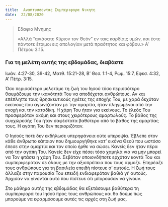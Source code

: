 ```yaml
---
title:  Αναπτυσσοντας Συμπεριφορα Νικητη
date:  22/08/2020
---
```


> <p>Εδαφιο Μνημης</p>
>  «Αλλά “αγιάσατε Κύριον τον Θεόν” εν ταις καρδίαις υμών, και έστε πάντοτε έτοιμοι εις απολογίαν μετά πραότητος και φόβου.» Α’ Πέτρου 3:15.

### Για τη μελέτη αυτής της εβδομάδας, διαβάστε
Ιωάν. 4:27-30, 39-42, Ματθ. 15:21-28, Β’ Θεσ. 1:1-4, Ρωμ. 15:7, Εφεσ. 4:32, Α’ Πέτρ. 3:15.

Όσο περισσότερο μελετάμε τη ζωή του Ιησού τόσο περισσότερο θαυμάζουμε την ικανότητά Του να αποδέχεται ανθρώπους. Αν και επέπληττε τους θρησκευτικούς ηγέτες της εποχής Του, με χαρά δεχόταν εκείνους που αγωνίζονταν με την αμαρτία, ήταν πληγωμένοι από την ενοχή και την καταδίκη. Η χάρη Του ήταν για εκείνους. Το έλεός Του προσφερόταν ακόμη και στους χειρότερους αμαρτωλούς. Το βάθος της συγχώρεσής Του ήταν σαφέστατα βαθύτερο από το βάθος της αμαρτίας τους. Η αγάπη Του δεν περιοριζόταν.

Ο Ιησούς ποτέ δεν εκδήλωσε υπερηφάνεια ούτε υπεροψία. Έβλεπε στον κάθε άνθρωπο κάποιον που δημιουργήθηκε κατ’ εικόνα Θεού που ωστόσο έπεσε στην αμαρτία και τον οποίο ήρθε να σώσει. Κανείς δεν ήταν πέρα από την αγάπη Του. Κανείς δεν είχε πέσει τόσο χαμηλά για να μην μπορεί να Τον φτάσει η χάρη Του. Σεβόταν οποιονδήποτε ερχόταν κοντά Του και συμπεριφερόταν σε όλους με την αξιοπρέπεια που τους άρμοζε. Επηρέαζε τους ανθρώπους για τη βασιλεία επειδή πίστευε σ’ αυτούς. Η ζωή τους άλλαζε στην παρουσία Του επειδή ενδιαφερόταν βαθιά γι’ αυτούς. Άρχισαν να γίνονται αυτό που πίστευε ότι μπορούσαν να γίνουν.

Στο μάθημα αυτής της εβδομάδας θα εξετάσουμε βαθύτερα τη συμπεριφορά του Ιησού προς τους ανθρώπους και θα δούμε πώς μπορούμε να εφαρμόσουμε αυτές τις αρχές στη ζωή μας.